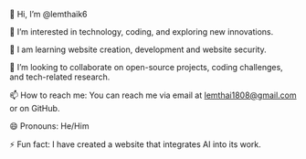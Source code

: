 👋 Hi, I’m @lemthaik6

👀 I’m interested in technology, coding, and exploring new innovations.

🌱 I am learning website creation, development and website security.

💞️ I’m looking to collaborate on open-source projects, coding challenges, and tech-related research.

📫 How to reach me: You can reach me via email at lemthai1808@gmail.com or on GitHub.

😄 Pronouns: He/Him

⚡ Fun fact: I have created a website that integrates AI into its work.
<!---
lemthaik6/lemthaik6 is a ✨ special ✨ repository because its `README.md` (this file) appears on your GitHub profile.
You can click the Preview link to take a look at your changes.
--->
